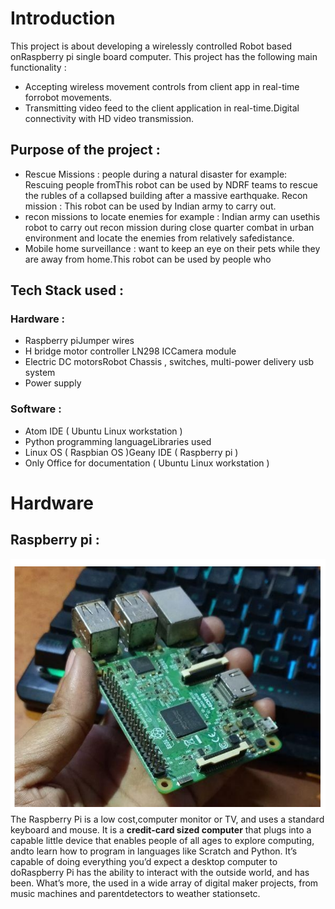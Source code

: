 # Introduction
This project is about developing a wirelessly controlled Robot based onRaspberry pi single board computer. This project has the following main
functionality :
- Accepting wireless movement controls from client app in real-time forrobot movements.
- Transmitting video feed to the client application in real-time.Digital connectivity with HD video transmission.

## Purpose of the project :
- Rescue Missions : people during a natural disaster for example: Rescuing people fromThis robot can be used by NDRF teams to rescue
  the rubles of a collapsed building after a massive earthquake. Recon mission : This robot can be used by Indian army to carry out.
- recon missions to locate enemies for example : Indian army can usethis robot to carry out recon mission during close quarter combat in
  urban environment and locate the enemies from relatively safedistance.
- Mobile home surveillance : want to keep an eye on their pets while they are away from home.This robot can be used by people who

## Tech Stack used :
### Hardware :
- Raspberry piJumper wires
- H bridge motor controller LN298 ICCamera module
- Electric DC motorsRobot Chassis , switches, multi-power delivery usb system
- Power supply

### Software :
- Atom IDE ( Ubuntu Linux workstation )
- Python programming languageLibraries used
- Linux OS ( Raspbian OS )Geany IDE ( Raspberry pi )
- Only Office for documentation ( Ubuntu Linux workstation )

# Hardware

## Raspberry pi :
![](images/rpi-board.png)
The Raspberry Pi is a low cost,computer monitor or TV, and uses a standard keyboard and mouse. It is a **credit-card sized computer** that plugs into a
capable little device that enables people of all ages to explore computing, andto learn how to program in languages like Scratch and Python. It’s capable of
doing everything you’d expect a desktop computer to doRaspberry Pi has the ability to interact with the outside world, and has been. What’s more, the
used in a wide array of digital maker projects, from music machines and parentdetectors to weather stationsetc.
